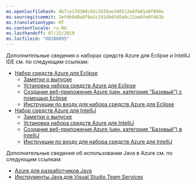 ```yaml
---
ms.openlocfilehash: 4b7ce17d368c02c3558ae340512e6fdd1e0f898e
ms.sourcegitcommit: 2efdb9d8a8f8a2c1914bd545a8c22ae6fe0f463b
ms.translationtype: HT
ms.contentlocale: ru-RU
ms.lasthandoff: 07/15/2019
ms.locfileid: "68280895"
---
```

Дополнительные сведения о наборах средств Azure для Eclipse и IntelliJ IDE см. по следующим ссылкам:

* [Набор средств Azure для Eclipse](../eclipse/azure-toolkit-for-eclipse.md) 
  * [Заметки о выпуске](https://github.com/Microsoft/azure-tools-for-java/releases) 
  * [Установка набора средств Azure для Eclipse](../eclipse/azure-toolkit-for-eclipse-installation.md) 
  * [Создание веб-приложения Azure (цен. категория "Базовый") с помощью Eclipse](../eclipse/azure-toolkit-for-eclipse-create-hello-world-web-app.md) 
  * [Инструкции по входу для набора средств Azure для Eclipse](../eclipse/azure-toolkit-for-eclipse-sign-in-instructions.md) 
* [Набор средств Azure для IntelliJ](../intellij/azure-toolkit-for-intellij.md) 
  * [Заметки о выпуске](https://github.com/Microsoft/azure-tools-for-java/releases) 
  * [Установка набора средств Azure для IntelliJ](../intellij/azure-toolkit-for-intellij-installation.md) 
  * [Создание веб-приложения Azure (цен. категория "Базовый") в IntelliJ](../intellij/azure-toolkit-for-intellij-create-hello-world-web-app.md) 
  * [Инструкции по входу для набора средств Azure для IntelliJ](../intellij/azure-toolkit-for-intellij-sign-in-instructions.md) 

Дополнительные сведения об использовании Java в Azure см. по следующим ссылкам: 

* [Azure для разработчиков Java](https://docs.microsoft.com/azure/java/) 
* [Инструменты Java для Visual Studio Team Services](https://java.visualstudio.com/) 
<!-- TODO: Add URLs for Java in VSCode here --> 
